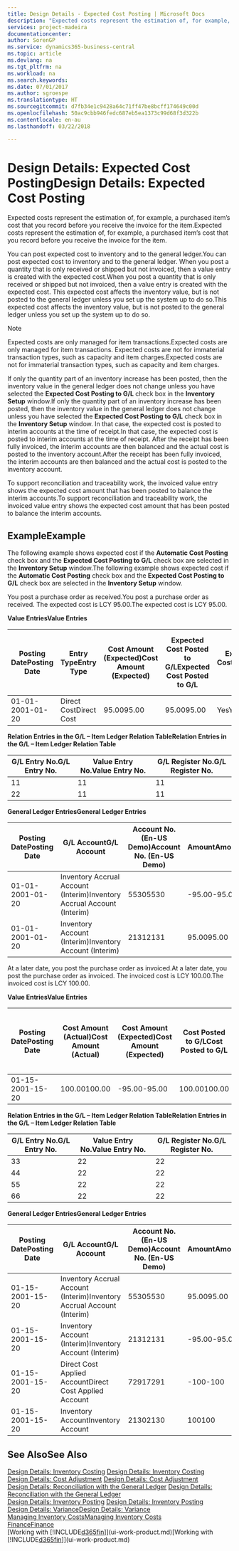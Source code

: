 ```yaml
---
title: Design Details - Expected Cost Posting | Microsoft Docs
description: "Expected costs represent the estimation of, for example, a purchased item’s cost that you record before you receive the invoice for the item."
services: project-madeira
documentationcenter: 
author: SorenGP
ms.service: dynamics365-business-central
ms.topic: article
ms.devlang: na
ms.tgt_pltfrm: na
ms.workload: na
ms.search.keywords: 
ms.date: 07/01/2017
ms.author: sgroespe
ms.translationtype: HT
ms.sourcegitcommit: d7fb34e1c9428a64c71ff47be8bcff174649c00d
ms.openlocfilehash: 50ac9cbb946fedc687eb5ea1373c99d68f3d322b
ms.contentlocale: en-au
ms.lasthandoff: 03/22/2018

---
```

# <a name="design-details-expected-cost-posting"></a><span data-ttu-id="cabbb-103">Design Details: Expected Cost Posting</span><span class="sxs-lookup"><span data-stu-id="cabbb-103">Design Details: Expected Cost Posting</span></span>
<span data-ttu-id="cabbb-104">Expected costs represent the estimation of, for example, a purchased item’s cost that you record before you receive the invoice for the item.</span><span class="sxs-lookup"><span data-stu-id="cabbb-104">Expected costs represent the estimation of, for example, a purchased item’s cost that you record before you receive the invoice for the item.</span></span>  

 <span data-ttu-id="cabbb-105">You can post expected cost to inventory and to the general ledger.</span><span class="sxs-lookup"><span data-stu-id="cabbb-105">You can post expected cost to inventory and to the general ledger.</span></span> <span data-ttu-id="cabbb-106">When you post a quantity that is only received or shipped but not invoiced, then a value entry is created with the expected cost.</span><span class="sxs-lookup"><span data-stu-id="cabbb-106">When you post a quantity that is only received or shipped but not invoiced, then a value entry is created with the expected cost.</span></span> <span data-ttu-id="cabbb-107">This expected cost affects the inventory value, but is not posted to the general ledger unless you set up the system up to do so.</span><span class="sxs-lookup"><span data-stu-id="cabbb-107">This expected cost affects the inventory value, but is not posted to the general ledger unless you set up the system up to do so.</span></span>  

> [!NOTE]  
>  <span data-ttu-id="cabbb-108">Expected costs are only managed for item transactions.</span><span class="sxs-lookup"><span data-stu-id="cabbb-108">Expected costs are only managed for item transactions.</span></span> <span data-ttu-id="cabbb-109">Expected costs are not for immaterial transaction types, such as capacity and item charges.</span><span class="sxs-lookup"><span data-stu-id="cabbb-109">Expected costs are not for immaterial transaction types, such as capacity and item charges.</span></span>  

 <span data-ttu-id="cabbb-110">If only the quantity part of an inventory increase has been posted, then the inventory value in the general ledger does not change unless you have selected the **Expected Cost Posting to G/L** check box in the **Inventory Setup** window.</span><span class="sxs-lookup"><span data-stu-id="cabbb-110">If only the quantity part of an inventory increase has been posted, then the inventory value in the general ledger does not change unless you have selected the **Expected Cost Posting to G/L** check box in the **Inventory Setup** window.</span></span> <span data-ttu-id="cabbb-111">In that case, the expected cost is posted to interim accounts at the time of receipt.</span><span class="sxs-lookup"><span data-stu-id="cabbb-111">In that case, the expected cost is posted to interim accounts at the time of receipt.</span></span> <span data-ttu-id="cabbb-112">After the receipt has been fully invoiced, the interim accounts are then balanced and the actual cost is posted to the inventory account.</span><span class="sxs-lookup"><span data-stu-id="cabbb-112">After the receipt has been fully invoiced, the interim accounts are then balanced and the actual cost is posted to the inventory account.</span></span>  

 <span data-ttu-id="cabbb-113">To support reconciliation and traceability work, the invoiced value entry shows the expected cost amount that has been posted to balance the interim accounts.</span><span class="sxs-lookup"><span data-stu-id="cabbb-113">To support reconciliation and traceability work, the invoiced value entry shows the expected cost amount that has been posted to balance the interim accounts.</span></span>  

## <a name="example"></a><span data-ttu-id="cabbb-114">Example</span><span class="sxs-lookup"><span data-stu-id="cabbb-114">Example</span></span>  
 <span data-ttu-id="cabbb-115">The following example shows expected cost if the **Automatic Cost Posting** check box and the **Expected Cost Posting to G/L** check box are selected in the **Inventory Setup** window.</span><span class="sxs-lookup"><span data-stu-id="cabbb-115">The following example shows expected cost if the **Automatic Cost Posting** check box and the **Expected Cost Posting to G/L** check box are selected in the **Inventory Setup** window.</span></span>  

 <span data-ttu-id="cabbb-116">You post a purchase order as received.</span><span class="sxs-lookup"><span data-stu-id="cabbb-116">You post a purchase order as received.</span></span> <span data-ttu-id="cabbb-117">The expected cost is LCY 95.00.</span><span class="sxs-lookup"><span data-stu-id="cabbb-117">The expected cost is LCY 95.00.</span></span>  

 <span data-ttu-id="cabbb-118">**Value Entries**</span><span class="sxs-lookup"><span data-stu-id="cabbb-118">**Value Entries**</span></span>  

|<span data-ttu-id="cabbb-119">Posting Date</span><span class="sxs-lookup"><span data-stu-id="cabbb-119">Posting Date</span></span>|<span data-ttu-id="cabbb-120">Entry Type</span><span class="sxs-lookup"><span data-stu-id="cabbb-120">Entry Type</span></span>|<span data-ttu-id="cabbb-121">Cost Amount (Expected)</span><span class="sxs-lookup"><span data-stu-id="cabbb-121">Cost Amount (Expected)</span></span>|<span data-ttu-id="cabbb-122">Expected Cost Posted to G/L</span><span class="sxs-lookup"><span data-stu-id="cabbb-122">Expected Cost Posted to G/L</span></span>|<span data-ttu-id="cabbb-123">Expected Cost</span><span class="sxs-lookup"><span data-stu-id="cabbb-123">Expected Cost</span></span>|<span data-ttu-id="cabbb-124">Item Ledger Entry No.</span><span class="sxs-lookup"><span data-stu-id="cabbb-124">Item Ledger Entry No.</span></span>|<span data-ttu-id="cabbb-125">Entry No.</span><span class="sxs-lookup"><span data-stu-id="cabbb-125">Entry No.</span></span>|  
|------------------|----------------|------------------------------|----------------------------------|-------------------|---------------------------|---------------|  
|<span data-ttu-id="cabbb-126">01-01-20</span><span class="sxs-lookup"><span data-stu-id="cabbb-126">01-01-20</span></span>|<span data-ttu-id="cabbb-127">Direct Cost</span><span class="sxs-lookup"><span data-stu-id="cabbb-127">Direct Cost</span></span>|<span data-ttu-id="cabbb-128">95.00</span><span class="sxs-lookup"><span data-stu-id="cabbb-128">95.00</span></span>|<span data-ttu-id="cabbb-129">95.00</span><span class="sxs-lookup"><span data-stu-id="cabbb-129">95.00</span></span>|<span data-ttu-id="cabbb-130">Yes</span><span class="sxs-lookup"><span data-stu-id="cabbb-130">Yes</span></span>|<span data-ttu-id="cabbb-131">1</span><span class="sxs-lookup"><span data-stu-id="cabbb-131">1</span></span>|<span data-ttu-id="cabbb-132">1</span><span class="sxs-lookup"><span data-stu-id="cabbb-132">1</span></span>|  

 <span data-ttu-id="cabbb-133">**Relation Entries in the G/L – Item Ledger Relation Table**</span><span class="sxs-lookup"><span data-stu-id="cabbb-133">**Relation Entries in the G/L – Item Ledger Relation Table**</span></span>  

|<span data-ttu-id="cabbb-134">G/L Entry No.</span><span class="sxs-lookup"><span data-stu-id="cabbb-134">G/L Entry No.</span></span>|<span data-ttu-id="cabbb-135">Value Entry No.</span><span class="sxs-lookup"><span data-stu-id="cabbb-135">Value Entry No.</span></span>|<span data-ttu-id="cabbb-136">G/L Register No.</span><span class="sxs-lookup"><span data-stu-id="cabbb-136">G/L Register No.</span></span>|  
|--------------------|---------------------|-----------------------|  
|<span data-ttu-id="cabbb-137">1</span><span class="sxs-lookup"><span data-stu-id="cabbb-137">1</span></span>|<span data-ttu-id="cabbb-138">1</span><span class="sxs-lookup"><span data-stu-id="cabbb-138">1</span></span>|<span data-ttu-id="cabbb-139">1</span><span class="sxs-lookup"><span data-stu-id="cabbb-139">1</span></span>|  
|<span data-ttu-id="cabbb-140">2</span><span class="sxs-lookup"><span data-stu-id="cabbb-140">2</span></span>|<span data-ttu-id="cabbb-141">1</span><span class="sxs-lookup"><span data-stu-id="cabbb-141">1</span></span>|<span data-ttu-id="cabbb-142">1</span><span class="sxs-lookup"><span data-stu-id="cabbb-142">1</span></span>|  

 <span data-ttu-id="cabbb-143">**General Ledger Entries**</span><span class="sxs-lookup"><span data-stu-id="cabbb-143">**General Ledger Entries**</span></span>  

|<span data-ttu-id="cabbb-144">Posting Date</span><span class="sxs-lookup"><span data-stu-id="cabbb-144">Posting Date</span></span>|<span data-ttu-id="cabbb-145">G/L Account</span><span class="sxs-lookup"><span data-stu-id="cabbb-145">G/L Account</span></span>|<span data-ttu-id="cabbb-146">Account No. (En-US Demo)</span><span class="sxs-lookup"><span data-stu-id="cabbb-146">Account No. (En-US Demo)</span></span>|<span data-ttu-id="cabbb-147">Amount</span><span class="sxs-lookup"><span data-stu-id="cabbb-147">Amount</span></span>|<span data-ttu-id="cabbb-148">Entry No.</span><span class="sxs-lookup"><span data-stu-id="cabbb-148">Entry No.</span></span>|  
|------------------|------------------|---------------------------------|------------|---------------|  
|<span data-ttu-id="cabbb-149">01-01-20</span><span class="sxs-lookup"><span data-stu-id="cabbb-149">01-01-20</span></span>|<span data-ttu-id="cabbb-150">Inventory Accrual Account (Interim)</span><span class="sxs-lookup"><span data-stu-id="cabbb-150">Inventory Accrual Account (Interim)</span></span>|<span data-ttu-id="cabbb-151">5530</span><span class="sxs-lookup"><span data-stu-id="cabbb-151">5530</span></span>|<span data-ttu-id="cabbb-152">-95.00</span><span class="sxs-lookup"><span data-stu-id="cabbb-152">-95.00</span></span>|<span data-ttu-id="cabbb-153">2</span><span class="sxs-lookup"><span data-stu-id="cabbb-153">2</span></span>|  
|<span data-ttu-id="cabbb-154">01-01-20</span><span class="sxs-lookup"><span data-stu-id="cabbb-154">01-01-20</span></span>|<span data-ttu-id="cabbb-155">Inventory Account (Interim)</span><span class="sxs-lookup"><span data-stu-id="cabbb-155">Inventory Account (Interim)</span></span>|<span data-ttu-id="cabbb-156">2131</span><span class="sxs-lookup"><span data-stu-id="cabbb-156">2131</span></span>|<span data-ttu-id="cabbb-157">95.00</span><span class="sxs-lookup"><span data-stu-id="cabbb-157">95.00</span></span>|<span data-ttu-id="cabbb-158">1</span><span class="sxs-lookup"><span data-stu-id="cabbb-158">1</span></span>|  

 <span data-ttu-id="cabbb-159">At a later date, you post the purchase order as invoiced.</span><span class="sxs-lookup"><span data-stu-id="cabbb-159">At a later date, you post the purchase order as invoiced.</span></span> <span data-ttu-id="cabbb-160">The invoiced cost is LCY 100.00.</span><span class="sxs-lookup"><span data-stu-id="cabbb-160">The invoiced cost is LCY 100.00.</span></span>  

 <span data-ttu-id="cabbb-161">**Value Entries**</span><span class="sxs-lookup"><span data-stu-id="cabbb-161">**Value Entries**</span></span>  

|<span data-ttu-id="cabbb-162">Posting Date</span><span class="sxs-lookup"><span data-stu-id="cabbb-162">Posting Date</span></span>|<span data-ttu-id="cabbb-163">Cost Amount (Actual)</span><span class="sxs-lookup"><span data-stu-id="cabbb-163">Cost Amount (Actual)</span></span>|<span data-ttu-id="cabbb-164">Cost Amount (Expected)</span><span class="sxs-lookup"><span data-stu-id="cabbb-164">Cost Amount (Expected)</span></span>|<span data-ttu-id="cabbb-165">Cost Posted to G/L</span><span class="sxs-lookup"><span data-stu-id="cabbb-165">Cost Posted to G/L</span></span>|<span data-ttu-id="cabbb-166">Expected Cost</span><span class="sxs-lookup"><span data-stu-id="cabbb-166">Expected Cost</span></span>|<span data-ttu-id="cabbb-167">Item Ledger Entry No.</span><span class="sxs-lookup"><span data-stu-id="cabbb-167">Item Ledger Entry No.</span></span>|<span data-ttu-id="cabbb-168">Entry No.</span><span class="sxs-lookup"><span data-stu-id="cabbb-168">Entry No.</span></span>|  
|------------------|----------------------------|------------------------------|-------------------------|-------------------|---------------------------|---------------|  
|<span data-ttu-id="cabbb-169">01-15-20</span><span class="sxs-lookup"><span data-stu-id="cabbb-169">01-15-20</span></span>|<span data-ttu-id="cabbb-170">100.00</span><span class="sxs-lookup"><span data-stu-id="cabbb-170">100.00</span></span>|<span data-ttu-id="cabbb-171">-95.00</span><span class="sxs-lookup"><span data-stu-id="cabbb-171">-95.00</span></span>|<span data-ttu-id="cabbb-172">100.00</span><span class="sxs-lookup"><span data-stu-id="cabbb-172">100.00</span></span>|<span data-ttu-id="cabbb-173">No</span><span class="sxs-lookup"><span data-stu-id="cabbb-173">No</span></span>|<span data-ttu-id="cabbb-174">1</span><span class="sxs-lookup"><span data-stu-id="cabbb-174">1</span></span>|<span data-ttu-id="cabbb-175">2</span><span class="sxs-lookup"><span data-stu-id="cabbb-175">2</span></span>|  

 <span data-ttu-id="cabbb-176">**Relation Entries in the G/L – Item Ledger Relation Table**</span><span class="sxs-lookup"><span data-stu-id="cabbb-176">**Relation Entries in the G/L – Item Ledger Relation Table**</span></span>  

|<span data-ttu-id="cabbb-177">G/L Entry No.</span><span class="sxs-lookup"><span data-stu-id="cabbb-177">G/L Entry No.</span></span>|<span data-ttu-id="cabbb-178">Value Entry No.</span><span class="sxs-lookup"><span data-stu-id="cabbb-178">Value Entry No.</span></span>|<span data-ttu-id="cabbb-179">G/L Register No.</span><span class="sxs-lookup"><span data-stu-id="cabbb-179">G/L Register No.</span></span>|  
|--------------------|---------------------|-----------------------|  
|<span data-ttu-id="cabbb-180">3</span><span class="sxs-lookup"><span data-stu-id="cabbb-180">3</span></span>|<span data-ttu-id="cabbb-181">2</span><span class="sxs-lookup"><span data-stu-id="cabbb-181">2</span></span>|<span data-ttu-id="cabbb-182">2</span><span class="sxs-lookup"><span data-stu-id="cabbb-182">2</span></span>|  
|<span data-ttu-id="cabbb-183">4</span><span class="sxs-lookup"><span data-stu-id="cabbb-183">4</span></span>|<span data-ttu-id="cabbb-184">2</span><span class="sxs-lookup"><span data-stu-id="cabbb-184">2</span></span>|<span data-ttu-id="cabbb-185">2</span><span class="sxs-lookup"><span data-stu-id="cabbb-185">2</span></span>|  
|<span data-ttu-id="cabbb-186">5</span><span class="sxs-lookup"><span data-stu-id="cabbb-186">5</span></span>|<span data-ttu-id="cabbb-187">2</span><span class="sxs-lookup"><span data-stu-id="cabbb-187">2</span></span>|<span data-ttu-id="cabbb-188">2</span><span class="sxs-lookup"><span data-stu-id="cabbb-188">2</span></span>|  
|<span data-ttu-id="cabbb-189">6</span><span class="sxs-lookup"><span data-stu-id="cabbb-189">6</span></span>|<span data-ttu-id="cabbb-190">2</span><span class="sxs-lookup"><span data-stu-id="cabbb-190">2</span></span>|<span data-ttu-id="cabbb-191">2</span><span class="sxs-lookup"><span data-stu-id="cabbb-191">2</span></span>|  

 <span data-ttu-id="cabbb-192">**General Ledger Entries**</span><span class="sxs-lookup"><span data-stu-id="cabbb-192">**General Ledger Entries**</span></span>  

|<span data-ttu-id="cabbb-193">Posting Date</span><span class="sxs-lookup"><span data-stu-id="cabbb-193">Posting Date</span></span>|<span data-ttu-id="cabbb-194">G/L Account</span><span class="sxs-lookup"><span data-stu-id="cabbb-194">G/L Account</span></span>|<span data-ttu-id="cabbb-195">Account No. (En-US Demo)</span><span class="sxs-lookup"><span data-stu-id="cabbb-195">Account No. (En-US Demo)</span></span>|<span data-ttu-id="cabbb-196">Amount</span><span class="sxs-lookup"><span data-stu-id="cabbb-196">Amount</span></span>|<span data-ttu-id="cabbb-197">Entry No.</span><span class="sxs-lookup"><span data-stu-id="cabbb-197">Entry No.</span></span>|  
|------------------|------------------|---------------------------------|------------|---------------|  
|<span data-ttu-id="cabbb-198">01-15-20</span><span class="sxs-lookup"><span data-stu-id="cabbb-198">01-15-20</span></span>|<span data-ttu-id="cabbb-199">Inventory Accrual Account (Interim)</span><span class="sxs-lookup"><span data-stu-id="cabbb-199">Inventory Accrual Account (Interim)</span></span>|<span data-ttu-id="cabbb-200">5530</span><span class="sxs-lookup"><span data-stu-id="cabbb-200">5530</span></span>|<span data-ttu-id="cabbb-201">95.00</span><span class="sxs-lookup"><span data-stu-id="cabbb-201">95.00</span></span>|<span data-ttu-id="cabbb-202">4</span><span class="sxs-lookup"><span data-stu-id="cabbb-202">4</span></span>|  
|<span data-ttu-id="cabbb-203">01-15-20</span><span class="sxs-lookup"><span data-stu-id="cabbb-203">01-15-20</span></span>|<span data-ttu-id="cabbb-204">Inventory Account (Interim)</span><span class="sxs-lookup"><span data-stu-id="cabbb-204">Inventory Account (Interim)</span></span>|<span data-ttu-id="cabbb-205">2131</span><span class="sxs-lookup"><span data-stu-id="cabbb-205">2131</span></span>|<span data-ttu-id="cabbb-206">-95.00</span><span class="sxs-lookup"><span data-stu-id="cabbb-206">-95.00</span></span>|<span data-ttu-id="cabbb-207">3</span><span class="sxs-lookup"><span data-stu-id="cabbb-207">3</span></span>|  
|<span data-ttu-id="cabbb-208">01-15-20</span><span class="sxs-lookup"><span data-stu-id="cabbb-208">01-15-20</span></span>|<span data-ttu-id="cabbb-209">Direct Cost Applied Account</span><span class="sxs-lookup"><span data-stu-id="cabbb-209">Direct Cost Applied Account</span></span>|<span data-ttu-id="cabbb-210">7291</span><span class="sxs-lookup"><span data-stu-id="cabbb-210">7291</span></span>|<span data-ttu-id="cabbb-211">-100</span><span class="sxs-lookup"><span data-stu-id="cabbb-211">-100</span></span>|<span data-ttu-id="cabbb-212">6</span><span class="sxs-lookup"><span data-stu-id="cabbb-212">6</span></span>|  
|<span data-ttu-id="cabbb-213">01-15-20</span><span class="sxs-lookup"><span data-stu-id="cabbb-213">01-15-20</span></span>|<span data-ttu-id="cabbb-214">Inventory Account</span><span class="sxs-lookup"><span data-stu-id="cabbb-214">Inventory Account</span></span>|<span data-ttu-id="cabbb-215">2130</span><span class="sxs-lookup"><span data-stu-id="cabbb-215">2130</span></span>|<span data-ttu-id="cabbb-216">100</span><span class="sxs-lookup"><span data-stu-id="cabbb-216">100</span></span>|<span data-ttu-id="cabbb-217">5</span><span class="sxs-lookup"><span data-stu-id="cabbb-217">5</span></span>|  

## <a name="see-also"></a><span data-ttu-id="cabbb-218">See Also</span><span class="sxs-lookup"><span data-stu-id="cabbb-218">See Also</span></span>
 <span data-ttu-id="cabbb-219">[Design Details: Inventory Costing](design-details-inventory-costing.md) </span><span class="sxs-lookup"><span data-stu-id="cabbb-219">[Design Details: Inventory Costing](design-details-inventory-costing.md) </span></span>  
 <span data-ttu-id="cabbb-220">[Design Details: Cost Adjustment](design-details-cost-adjustment.md) </span><span class="sxs-lookup"><span data-stu-id="cabbb-220">[Design Details: Cost Adjustment](design-details-cost-adjustment.md) </span></span>  
 <span data-ttu-id="cabbb-221">[Design Details: Reconciliation with the General Ledger](design-details-reconciliation-with-the-general-ledger.md) </span><span class="sxs-lookup"><span data-stu-id="cabbb-221">[Design Details: Reconciliation with the General Ledger](design-details-reconciliation-with-the-general-ledger.md) </span></span>  
 <span data-ttu-id="cabbb-222">[Design Details: Inventory Posting](design-details-inventory-posting.md) </span><span class="sxs-lookup"><span data-stu-id="cabbb-222">[Design Details: Inventory Posting](design-details-inventory-posting.md) </span></span>  
 [<span data-ttu-id="cabbb-223">Design Details: Variance</span><span class="sxs-lookup"><span data-stu-id="cabbb-223">Design Details: Variance</span></span>](design-details-variance.md)  
 [<span data-ttu-id="cabbb-224">Managing Inventory Costs</span><span class="sxs-lookup"><span data-stu-id="cabbb-224">Managing Inventory Costs</span></span>](finance-manage-inventory-costs.md)  
 [<span data-ttu-id="cabbb-225">Finance</span><span class="sxs-lookup"><span data-stu-id="cabbb-225">Finance</span></span>](finance.md)  
 <span data-ttu-id="cabbb-226">[Working with [!INCLUDE[d365fin](includes/d365fin_md.md)]](ui-work-product.md)</span><span class="sxs-lookup"><span data-stu-id="cabbb-226">[Working with [!INCLUDE[d365fin](includes/d365fin_md.md)]](ui-work-product.md)</span></span>

